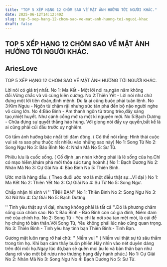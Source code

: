 ```yaml
---
title: "TOP 5 XẾP HẠNG 12 CHÒM SAO VỀ MẶT ẢNH HƯỞNG TỚI NGƯỜI KHÁC."
date: 2025-06-12T14:12:40Z
slug: top-5-xep-hang-12-chom-sao-ve-mat-anh-huong-toi-nguoi-khac
draft: false
---
```


## TOP 5 XẾP HẠNG 12 CHÒM SAO VỀ MẶT ẢNH HƯỞNG TỚI NGƯỜI KHÁC.

## AriesLove

TOP 5 XẾP HẠNG 12 CHÒM SAO VỀ MẶT ẢNH HƯỞNG TỚI NGƯỜI KHÁC.
 
Lời nói có giá trị nhất.
No 1: Ma Kết - Một lời nói ra,ngàn năm không đổi.Vững chắc và vô cùng kiên cường.
No 2:Thiên Yết - Lời nói như chứ đựng một lời tiên đoán,định mệnh. Dù là ai cũng buộc phải tuân lệnh.
No 3:Kim Ngưu - Ngôn từ chậm rãi nhưng sức tàn phá đến bộ não người nghe vô cùng lớn.
No 4:Bảo Bình - Âm thanh ngôn từ trong trẻo,đầy sáng tạo,nhiệt huyết. Như cánh cổng mở ra một kỉ nguyên mới.
No 5:Bạch Dương - Chứa đựng sự quyết thắng hào hùng. Với giọng nói đầy uy quyền,bất kể là ai cũng phải cúi đầu trước uy nghiêm.
 
 
Có tầm ảnh hưởng bậc nhất tới đám đông.
( Có thể nói rằng: Hình thái cuộc vui sẽ ra sao phụ thuộc rất nhiều vào những sao này)
No 1: Song Tử
No 2: Song Ngư
No 3: Bảo Bình
No 4: Nhân Mã
No 5: Sư Tử.
 
 
Phiêu lưu là cuốc sống.
( Cố định ,an nhàn không phải là lẽ sống của họ.Chỉ có mạo hiểm,khám phá mới thỏa sức tung hoành.)
No 1: Bạch Dương
No 2: Nhân Mã
No 3: Cự Gải
No 4: Bảo Bình
No 5: Thiên Bình.
 
 
Ước mơ là hàng đầu.
( Theo đuổi ước mơ là một điều thật sự...Vĩ đại )
No 1: Ma Kết
No 2: Thiên Yết
No 3: Cự Giải
No 4: Sư Tử
No 5: Song Ngư.
 
 
Chấp nhận hi sinh vì '' TÌNH BẠN''
No 1: Thiên Bình
No 2: Song Ngư
No 3: Xử Nữ
No 4: Cự Giải
No 5: Bạch Dương.
 
'' Tình yêu thật sự vĩ đại, nhưng không phải là tất cả ''.Đó là phương châm sống của chòm sao:
No 1: Bảo Bình  - Bảo Bình còn có gia đình, Niềm đam mê của chính họ.
No 2: Song Tử  - Yêu chỉ là nơi xóa tan mệt mỏi, là cái để họ chứng tỏ bản thân.Với Song Tử, Yêu không phải lúc nào cũng quan trọng.
No 3: Thiên Bình - Tình yêu hay tình bạn Thiên Bình:- Tình Bạn.
 
Gương mặt luôn rạng rỡ hai chữ: '' Niềm vui ''
( Niềm vui thật sự từ sâu thẳm trong tim họ. Khi bạn cảm thấy buồn phiền.Hãy nhìn vào nét duyên dáng trên đôi môi họ.Ngay lúc đó,bạn sẽ quên mọi âu lo và bản thân bạn như đang rơi vào một bể rượu nho thượng hạng đầy hạnh phúc.)
No 1: Cự Giải
No 2: Nhân Mã
No 3: Song Ngư
No 4: Bạch Dương
No 5: Sư Tử.